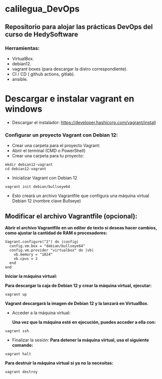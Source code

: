 # calilegua_DevOps

## Repositorio para alojar las prácticas DevOps del curso de HedySoftware

### Herramientas:
- VirtualBox.
- debian12.
- vagrant boxes (para descargar la distro correspondiente).
- CI / CD ( github actions, gitlab).
- ansible.
  

# Descargar e instalar vagrant en windows

- Descargar el instalador: https://developer.hashicorp.com/vagrant/install
### Configurar un proyecto Vagrant con Debian 12:

- Crear una carpeta para el proyecto Vagrant:
- Abrir el terminal (CMD o PowerShell)
- Crear una carpeta para tu proyecto:
  
```
mkdir debian12-vagrant
cd debian12-vagrant
```
- Inicializar Vagrant con Debian 12

```
vagrant init debian/bullseye64
```
- Esto creará un archivo Vagrantfile que configura una máquina virtual Debian 12 (nombre clave Bullseye)

## Modificar el archivo Vagrantfile (opcional):

__Abrir el archivo Vagrantfile en un editor de texto si deseas hacer cambios, como ajustar la cantidad de RAM o procesadores:__
```
Vagrant.configure("2") do |config|
  config.vm.box = "debian/bullseye64"
  config.vm.provider "virtualbox" do |vb|
    vb.memory = "1024"
    vb.cpus = 2
  end
end
```
__Iniciar la máquina virtual:__

__Para descargar la caja de Debian 12 y crear la máquina virtual, ejecutar:__

```
vagrant up
```
__Vagrant descargará la imagen de Debian 12 y la lanzará en VirtualBox.__

- Acceder a la máquina virtual:

  __Una vez que la máquina esté en ejecución, puedes acceder a ella con:__
  
```
vagrant ssh

```
- Finalizar la sesión:
  __Para detener la máquina virtual, usa el siguiente comando:__

```
vagrant halt
```
__Para destruir la máquina virtual si ya no la necesitas:__

```
vagrant destroy
```

